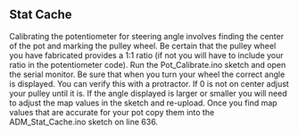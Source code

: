 ## Stat Cache ## 

Calibrating the potentiometer for steering angle involves finding the center of the pot and marking the pulley wheel. Be certain that the pulley wheel you have fabricated provides a 1:1 ratio (if not you will have to include your ratio in the potentiometer code). Run the Pot_Calibrate.ino sketch and open the serial monitor. Be sure that when you turn your wheel the correct angle is displayed. You can verify this with a protractor. If 0 is not on center adjust your pulley until it is. If the angle displayed is larger or smaller you will need to adjust the map values in the sketch and re-upload. Once you find map values that are accurate for your pot copy them into the ADM_Stat_Cache.ino sketch on line 636. 
